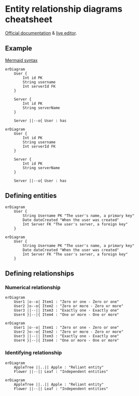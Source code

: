 # Entity relationship diagrams cheatsheet

[Official documentation](https://mermaid-js.github.io/mermaid/#/entityRelationshipDiagram) & [live editor](https://mermaid-js.github.io/mermaid-live-editor/edit#pako:eNp9kdFqwyAUhl9FznXTB8hdiTIC6xwmLRS8cXq6ypJYrCmMJO8-syVbs5V5p-f7zn_kdKCdQUgBPbXq1ataNuT7ZLui5FsmyNCv131HKHvM90wckg2lghUFSclJXe4afZ8kriNc0HhJyblSGv8l86c9zzMWWQmVVS8VkqPzEm6dP_m_UjxqtNdlztx3RPsfVLsr-gX4VbnFkrxk28jaRletWbZ9FpzusjLJNiV74OIwi9P7Z0ITlG3uWYu55xQJzhv0aGLe8tuEwApq9LWyJq6qG2sSwglrlDCKRvm3URki156NCsiMDc5DelTVBVeg2uCK90ZDGnyLMzRtfKKGDwePlnE).

## Example

[Mermaid syntax](https://mermaid.js.org/syntax/entityRelationshipDiagram.html)

```mermaid
erDiagram
    User {
        Int id PK
        String username
        Int serverId FK
    }

    Server {
        Int id PK
        String serverName
    }

    Server ||--o{ User : has
```

```
erDiagram
    User {
        Int id PK
        String username
        Int serverId FK
    }

    Server {
        Int id PK
        String serverName
    }

    Server ||--o{ User : has
```

## Defining entities

```mermaid
erDiagram
    User {
        String Username PK "The user's name, a primary key"
        Date dateCreated "When the user was created"
        Int Server FK "The user's server, a foreign key"
    }
```

```
erDiagram
    User {
        String Username PK "The user's name, a primary key"
        Date dateCreated "When the user was created"
        Int Server FK "The user's server, a foreign key"
    }
```

## Defining relationships

### Numerical relationship

```mermaid
erDiagram
    User1 |o--o| Item1 : "Zero or one - Zero or one"
    User2 }o--o{ Item2 : "Zero or more - Zero or more"
    User3 ||--|| Item3 : "Exactly one - Exactly one"
    User4 }|--|{ Item4 : "One or more - One or more"
```

```
erDiagram
    User1 |o--o| Item1 : "Zero or one - Zero or one"
    User2 }o--o{ Item2 : "Zero or more - Zero or more"
    User3 ||--|| Item3 : "Exactly one - Exactly one"
    User4 }|--|{ Item4 : "One or more - One or more"
```

### Identifying relationship

```mermaid
erDiagram
    AppleTree ||..|| Apple : "Reliant entity"
    Flower ||--|| Leaf : "Independent entities"
```

```
erDiagram
    AppleTree ||..|| Apple : "Reliant entity"
    Flower ||--|| Leaf : "Independent entities"
```
